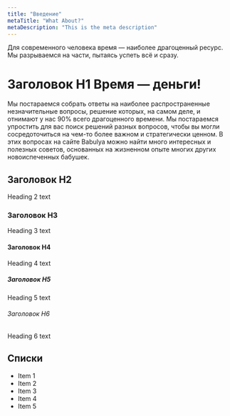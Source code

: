 ```yaml
---
title: "Введение"
metaTitle: "What About?"
metaDescription: "This is the meta description"
---
```


Для современного человека время — наиболее драгоценный ресурс. Мы разрываемся на части, пытаясь успеть всё и сразу.

# Заголовок H1 Время — деньги!

Мы постараемся собрать ответы на наиболее распространенные незначительные вопросы, решение которых, на самом деле, и отнимают у нас 90% всего драгоценного времени. Мы постараемся упростить для вас поиск решений разных вопросов, чтобы вы могли сосредоточиться на чем-то более важном и стратегически ценном. В этих вопросах на сайте Babulya можно найти много интересных и полезных советов, основанных на жизненном опыте многих других новоиспеченных бабушек.


## Заголовок H2
Heading 2 text

### Заголовок H3
Heading 3 text

#### Заголовок H4
Heading 4 text

##### Заголовок H5
Heading 5 text

###### Заголовок H6
Heading 6 text

## Списки
- Item 1
- Item 2
- Item 3
- Item 4
- Item 5
